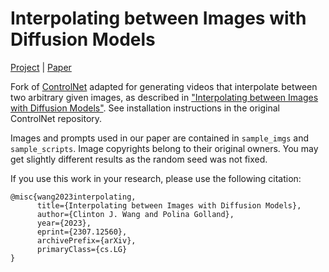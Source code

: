 # Interpolating between Images with Diffusion Models

[Project](https://clintonjwang.github.io/https://clintonjwang.github.io/interpolation) | [Paper](https://arxiv.org/abs/2206.01178)

Fork of [ControlNet](https://github.com/lllyasviel/ControlNet) adapted for generating videos that interpolate between two arbitrary given images, as described in ["Interpolating between Images with Diffusion Models"](https://clintonjwang.github.io/interpolation). See installation instructions in the original ControlNet repository.

Images and prompts used in our paper are contained in `sample_imgs` and `sample_scripts`. Image copyrights belong to their original owners. You may get slightly different results as the random seed was not fixed.

If you use this work in your research, please use the following citation:
```
@misc{wang2023interpolating,
      title={Interpolating between Images with Diffusion Models}, 
      author={Clinton J. Wang and Polina Golland},
      year={2023},
      eprint={2307.12560},
      archivePrefix={arXiv},
      primaryClass={cs.LG}
}
```
